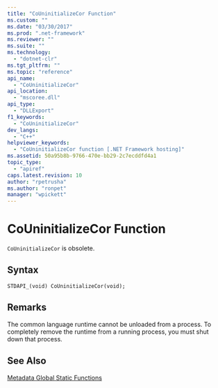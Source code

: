 ```yaml
---
title: "CoUninitializeCor Function"
ms.custom: ""
ms.date: "03/30/2017"
ms.prod: ".net-framework"
ms.reviewer: ""
ms.suite: ""
ms.technology: 
  - "dotnet-clr"
ms.tgt_pltfrm: ""
ms.topic: "reference"
api_name: 
  - "CoUninitializeCor"
api_location: 
  - "mscoree.dll"
api_type: 
  - "DLLExport"
f1_keywords: 
  - "CoUninitializeCor"
dev_langs: 
  - "C++"
helpviewer_keywords: 
  - "CoUninitializeCor function [.NET Framework hosting]"
ms.assetid: 50a95b8b-9766-470e-bb29-2c7ecddfd4a1
topic_type: 
  - "apiref"
caps.latest.revision: 10
author: "rpetrusha"
ms.author: "ronpet"
manager: "wpickett"
---
```

# CoUninitializeCor Function
`CoUninitializeCor` is obsolete.  
  
## Syntax  
  
```  
STDAPI_(void) CoUninitializeCor(void);  
```  
  
## Remarks  
 The common language runtime cannot be unloaded from a process. To completely remove the runtime from a running process, you must shut down that process.  
  
## See Also  
 [Metadata Global Static Functions](../../../../docs/framework/unmanaged-api/metadata/metadata-global-static-functions.md)
